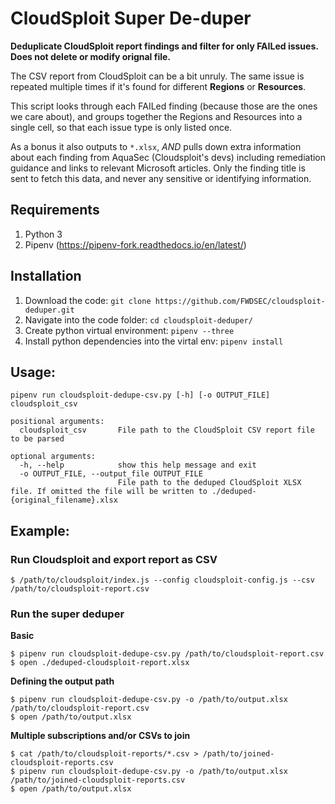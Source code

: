 
# CloudSploit Super De-duper
**Deduplicate CloudSploit report findings and filter for only FAILed issues. Does not delete or modify orignal file.**

The CSV report from CloudSploit can be a bit unruly. The same issue is repeated multiple times if it's found for different **Regions** or **Resources**.

This script looks through each FAILed finding (because those are the ones we care about), and groups together the Regions and Resources into a single cell, so that each issue type is only listed once.

As a bonus it also outputs to `*.xlsx`, *AND* pulls down extra information about each finding from AquaSec (Cloudsploit's devs) including remediation guidance and links to relevant Microsoft articles. Only the finding title is sent to fetch this data, and never any sensitive or identifying information.

## Requirements
1. Python 3
2. Pipenv (https://pipenv-fork.readthedocs.io/en/latest/)

## Installation
1. Download the code: `git clone https://github.com/FWDSEC/cloudsploit-deduper.git`
2. Navigate into the code folder: `cd cloudsploit-deduper/`
3. Create python virtual environment: `pipenv --three`
4. Install python dependencies into the virtal env: `pipenv install`

## Usage:
`pipenv run cloudsploit-dedupe-csv.py [-h] [-o OUTPUT_FILE] cloudsploit_csv`
```
positional arguments:
  cloudsploit_csv       File path to the CloudSploit CSV report file to be parsed

optional arguments:
  -h, --help            show this help message and exit
  -o OUTPUT_FILE, --output_file OUTPUT_FILE
                        File path to the deduped CloudSploit XLSX file. If omitted the file will be written to ./deduped-{original_filename}.xlsx
```

## Example:
### Run Cloudsploit and export report as CSV
```
$ /path/to/cloudsploit/index.js --config cloudsploit-config.js --csv /path/to/cloudsploit-report.csv
```
### Run the super deduper
**Basic**
```
$ pipenv run cloudsploit-dedupe-csv.py /path/to/cloudsploit-report.csv
$ open ./deduped-cloudsploit-report.xlsx
```
**Defining the output path**
```
$ pipenv run cloudsploit-dedupe-csv.py -o /path/to/output.xlsx /path/to/cloudsploit-report.csv
$ open /path/to/output.xlsx
```
**Multiple subscriptions and/or CSVs to join**
```
$ cat /path/to/cloudsploit-reports/*.csv > /path/to/joined-cloudsploit-reports.csv
$ pipenv run cloudsploit-dedupe-csv.py -o /path/to/output.xlsx /path/to/joined-cloudsploit-reports.csv
$ open /path/to/output.xlsx
```

